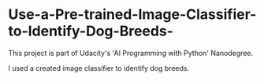 # Use-a-Pre-trained-Image-Classifier-to-Identify-Dog-Breeds-

This project is part of Udacity's 'AI Programming with Python' Nanodegree.

I used a created image classifier to identify dog breeds. 
